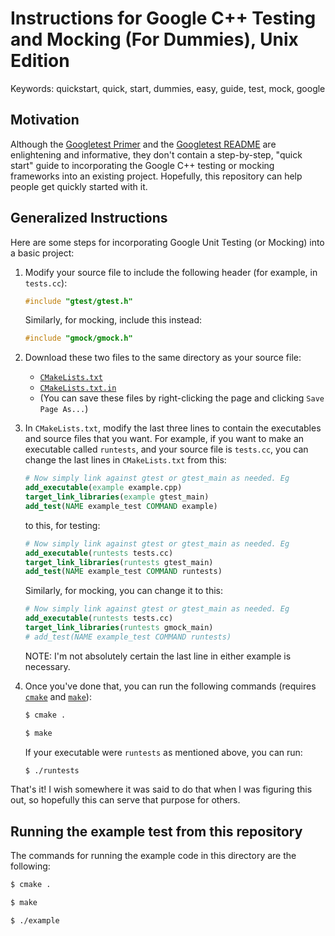 # Instructions for Google C++ Testing and Mocking (For Dummies), Unix Edition

Keywords: quickstart, quick, start, dummies, easy, guide, test, mock, google

## Motivation

Although the [Googletest Primer](https://github.com/google/googletest/blob/master/googletest/docs/primer.md#googletest-primer) and the [Googletest README](https://github.com/google/googletest/blob/master/googletest/README.md#incorporating-into-an-existing-cmake-project) are enlightening and informative, they don't contain a step-by-step, "quick start" guide to incorporating the Google C++ testing or mocking frameworks into an existing project. Hopefully, this repository can help people get quickly started with it.

## Generalized Instructions

Here are some steps for incorporating Google Unit Testing (or Mocking) into a basic project:

1. Modify your source file to include the following header (for example, in `tests.cc`):
   
   ```cpp
   #include "gtest/gtest.h"
   ```
   
   Similarly, for mocking, include this instead:

   ```cpp
   #include "gmock/gmock.h"
   ```

2. Download these two files to the same directory as your source file:
   - [`CMakeLists.txt`](https://raw.githubusercontent.com/bliutwo/google_test_guide/master/CMakeLists.txt)
   - [`CMakeLists.txt.in`](https://raw.githubusercontent.com/bliutwo/google_test_guide/master/CMakeLists.txt.in)
   - (You can save these files by right-clicking the page and clicking `Save Page As...`)
3. In `CMakeLists.txt`, modify the last three lines to contain the executables and source files that you want. For example, if you want to make an executable called `runtests`, and your source file is `tests.cc`, you can change the last lines in `CMakeLists.txt` from this:

   ```cmake
   # Now simply link against gtest or gtest_main as needed. Eg
   add_executable(example example.cpp)
   target_link_libraries(example gtest_main)
   add_test(NAME example_test COMMAND example)
   ```
   
   to this, for testing:
   
   ```cmake
   # Now simply link against gtest or gtest_main as needed. Eg
   add_executable(runtests tests.cc)
   target_link_libraries(runtests gtest_main)
   add_test(NAME example_test COMMAND runtests)
   ```

   Similarly, for mocking, you can change it to this:

   ```cmake
   # Now simply link against gtest or gtest_main as needed. Eg
   add_executable(runtests tests.cc)
   target_link_libraries(runtests gmock_main)
   # add_test(NAME example_test COMMAND runtests)
   ```

   NOTE: I'm not absolutely certain the last line in either example is necessary.

4. Once you've done that, you can run the following commands (requires [`cmake`](https://cmake.org/) and [`make`](https://wiki.ubuntu.com/ubuntu-make)):
   
   ```bash
   $ cmake .
   ```
   
   ```bash
   $ make
   ```
   
   If your executable were `runtests` as mentioned above, you can run:
   
   ```bash
   $ ./runtests
   ```

That's it! I wish somewhere it was said to do that when I was figuring this out, so hopefully this can serve that purpose for others.

## Running the example test from this repository

The commands for running the example code in this directory are the following:

```bash
$ cmake .
```

```bash
$ make
```

```bash
$ ./example
```
